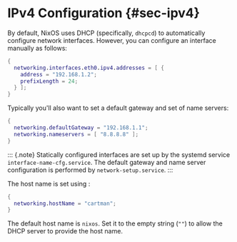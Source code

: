 # IPv4 Configuration {#sec-ipv4}

By default, NixOS uses DHCP (specifically, `dhcpcd`) to automatically
configure network interfaces. However, you can configure an interface
manually as follows:

```nix
{
  networking.interfaces.eth0.ipv4.addresses = [ {
    address = "192.168.1.2";
    prefixLength = 24;
  } ];
}
```

Typically you'll also want to set a default gateway and set of name
servers:

```nix
{
  networking.defaultGateway = "192.168.1.1";
  networking.nameservers = [ "8.8.8.8" ];
}
```

::: {.note}
Statically configured interfaces are set up by the systemd service
`interface-name-cfg.service`. The default gateway and name server
configuration is performed by `network-setup.service`.
:::

The host name is set using [](#opt-networking.hostName):

```nix
{
  networking.hostName = "cartman";
}
```

The default host name is `nixos`. Set it to the empty string (`""`) to
allow the DHCP server to provide the host name.

